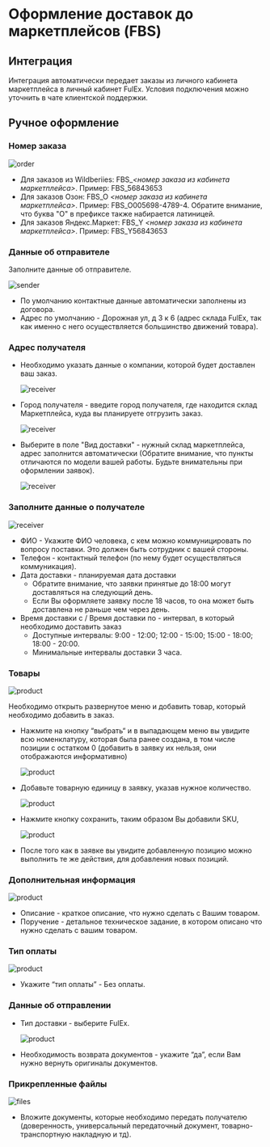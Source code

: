 # Оформление доставок до маркетплейсов (FBS)

## Интеграция
Интеграция автоматически передает заказы из личного кабинета маркетплейса в личный кабинет FulEx. Условия подключения можно уточнить в чате клиентской поддержки.

## Ручное оформление
### Номер заказа

![order](img/order_number.png)
- Для заказов из Wildberiies: FBS_*<номер заказа из кабинета маркетплейса>*. Пример: FBS_56843653
- Для заказов Озон: FBS_O *<номер заказа из кабинета маркетплейса>*. Пример: FBS_O005698-4789-4. Обратите внимание, что буква "О" в префиксе также набирается латиницей.
- Для заказов Яндекс.Маркет: FBS_Y _<номер заказа из кабинета маркетплейса>_. Пример: FBS_Y56843653

### Данные об отправителе
Заполните данные об отправителе. 

![sender](img/sender_data_invoice.png)
- По умолчанию контактные данные автоматически заполнены из договора.
- Адрес по умолчанию - Дорожная ул, д 3 к 6  (адрес склада FulEx, так как именно с него осуществляется большинство движений товара).

### Адрес получателя
- Необходимо указать данные о компании, которой будет доставлен ваш заказ.

    ![receiver](img/mp_company.png)
- Город получателя - введите город получателя, где находится склад Маркетплейса, куда вы планируете отгрузить заказ.
    
    ![receiver](img/city_mp.png)
- Выберите в поле "Вид доставки" - нужный склад маркетплейса, адрес заполнится автоматически (Обратите внимание, что пункты отличаются по модели вашей работы. Будьте внимательны при оформлении заявок).
    
    ![receiver](img/delivery_type_mp.png)

### Заполните данные о получателе

![receiver](img/receiver_data_tc.png)
- ФИО - Укажите ФИО человека, с кем можно коммуницировать по вопросу поставки. Это должен быть сотрудник с вашей стороны. 
- Телефон - контактный телефон (по нему будет осуществляться коммуникация).
- Дата доставки - планируемая дата доставки
  - Обратите внимание, что заявки принятые до 18:00 могут доставляться на следующий день.
  - Если Вы оформляете заявку после 18 часов, то она может быть доставлена не раньше чем через день.
- Время доставки с / Время доставки по - интервал, в который необходимо доставить заказ
  - Доступные интервалы: 9:00 - 12:00; 12:00 - 15:00; 15:00 - 18:00; 18:00 - 20:00. 
  - Минимальные интервалы доставки 3 часа.

### Товары

![product](img/product.png)

Необходимо открыть развернутое меню и добавить товар, который  необходимо добавить в заказ.

- Нажмите на кнопку “выбрать“ и в выпадающем меню вы увидите всю номенклатуру, которая была ранее создана, в том числе позиции с остатком 0 (добавить в заявку их нельзя, они отображаются информативно)

  ![product](img/add_product.png)
- Добавьте товарную единицу в заявку, указав нужное количество.

  ![product](img/select_product.png)
- Нажмите кнопку сохранить, таким образом Вы добавили SKU, 

  ![product](img/edit_product.png)
- После того как в заявке вы увидите добавленную позицию можно выполнить те же действия, для добавления новых позиций.

### Дополнительная информация

![product](img/description.png)
- Описание - краткое описание, что нужно сделать с Вашим товаром.
- Поручение - детальное техническое задание, в котором описано что нужно сделать с вашим товаром.

### Тип оплаты

![product](img/payment_pickup.png)
- Укажите “тип оплаты” - Без оплаты. 

### Данные об отправлении
- Тип доставки - выберите FulEx.

    ![product](img/delivery_type_tc.png)
- Необходимость возврата документов - укажите “да”, если Вам нужно вернуть оригиналы документов.

### Прикрепленные файлы

![files](img/attached_files.png)
- Вложите документы, которые необходимо передать получателю (доверенность, универсальный передаточный документ, товарно-транспортную накладную и тд).
